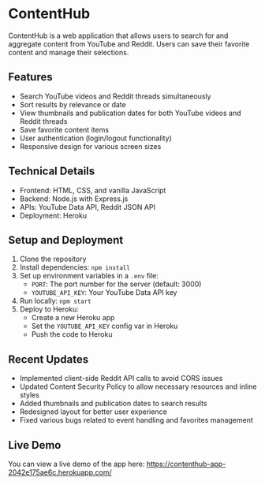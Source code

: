 # ContentHub

ContentHub is a web application that allows users to search for and aggregate content from YouTube and Reddit. Users can save their favorite content and manage their selections.

## Features

- Search YouTube videos and Reddit threads simultaneously
- Sort results by relevance or date
- View thumbnails and publication dates for both YouTube videos and Reddit threads
- Save favorite content items
- User authentication (login/logout functionality)
- Responsive design for various screen sizes

## Technical Details

- Frontend: HTML, CSS, and vanilla JavaScript
- Backend: Node.js with Express.js
- APIs: YouTube Data API, Reddit JSON API
- Deployment: Heroku

## Setup and Deployment

1. Clone the repository
2. Install dependencies: `npm install`
3. Set up environment variables in a `.env` file:
   - `PORT`: The port number for the server (default: 3000)
   - `YOUTUBE_API_KEY`: Your YouTube Data API key
4. Run locally: `npm start`
5. Deploy to Heroku:
   - Create a new Heroku app
   - Set the `YOUTUBE_API_KEY` config var in Heroku
   - Push the code to Heroku

## Recent Updates

- Implemented client-side Reddit API calls to avoid CORS issues
- Updated Content Security Policy to allow necessary resources and inline styles
- Added thumbnails and publication dates to search results
- Redesigned layout for better user experience
- Fixed various bugs related to event handling and favorites management

## Live Demo

You can view a live demo of the app here: https://contenthub-app-2042e175ae6c.herokuapp.com/
